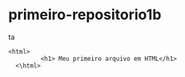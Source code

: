 # primeiro-repositorio1b
ta 
```
<html>
         <h1> Meu primeiro arquivo em HTML</h1>
  <\html>
```
